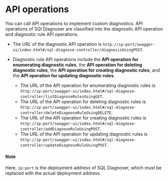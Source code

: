 # API operations

You can call API operations to implement custom diagnostics. API operations of SQl Diagnoser are classified into the diagnostic API operation and diagnostic rule API operations.

* The URL of the diagnostic API operation is `http://ip:port/swagger-ui/index.html#/sql-diagnose-controller/diagnosisUsingPOST`.
* Diagnostic rule API operations include the **API operation for enumerating diagnostic rules**, the **API operation for deleting diagnostic rules**, the **API operation for creating diagnostic rules**, and the **API operation for updating diagnostic rules**.
   
   * The URL of the API operation for enumerating diagnostic rules is `http://ip:port/swagger-ui/index.html#/sql-diagnose-controller/listDiagnoseRulesUsingGET`.
   * The URL of the API operation for deleting diagnostic rules is `http://ip:port/swagger-ui/index.html#/sql-diagnose-controller/deleteDiagnoseRuleUsingDELETE`.
   * The URL of the API operation for creating diagnostic rules is `http://ip:port/swagger-ui/index.html#/sql-diagnose-controller/addDiagnoseRuleUsingPOST`.
   * The URL of the API operation for updating diagnostic rules is `http://ip:port/swagger-ui/index.html#/sql-diagnose-controller/updateDiagnoseRuleUsingPOST`.

<main id="notice" type='explain'>
  <h4>Note</h4>
  <p>Here, <code>ip:port</code> is the deployment address of SQL Diagnoser, which must be replaced with the actual deployment address. </p>
</main>
